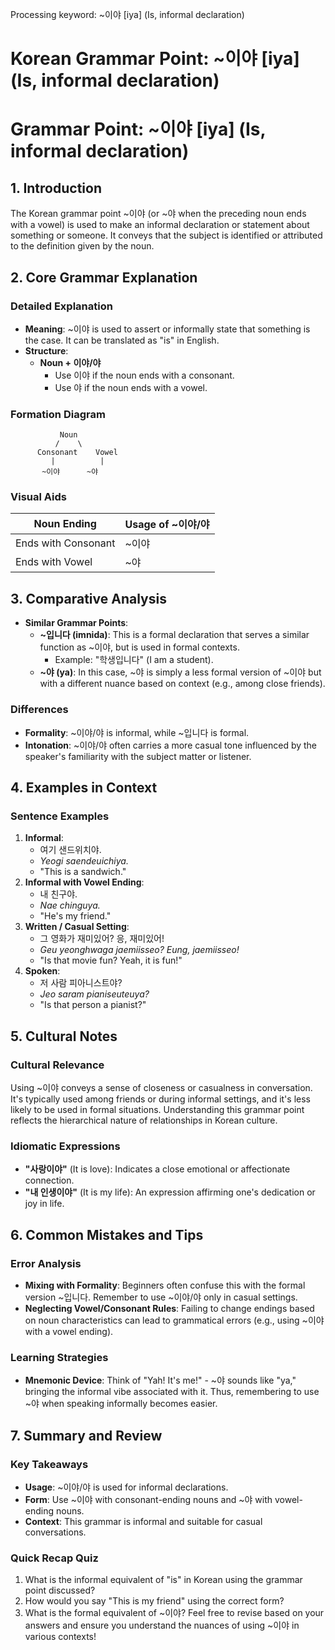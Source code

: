 Processing keyword: ~이야 [iya] (Is, informal declaration)
# Korean Grammar Point: ~이야 [iya] (Is, informal declaration)
# Grammar Point: ~이야 [iya] (Is, informal declaration)
## 1. Introduction
The Korean grammar point ~이야 (or ~야 when the preceding noun ends with a vowel) is used to make an informal declaration or statement about something or someone. It conveys that the subject is identified or attributed to the definition given by the noun.
## 2. Core Grammar Explanation
### Detailed Explanation
- **Meaning**: ~이야 is used to assert or informally state that something is the case. It can be translated as "is" in English.
- **Structure**:
  - **Noun + 이야/야** 
    - Use 이야 if the noun ends with a consonant.
    - Use 야 if the noun ends with a vowel.
  
### Formation Diagram 
```
           Noun
          /    \
      Consonant    Vowel
         |          |
       ~이야      ~야
```
### Visual Aids
| Noun Ending       | Usage of ~이야/야 |
|-------------------|-------------------|
| Ends with Consonant | ~이야               |
| Ends with Vowel     | ~야                |
## 3. Comparative Analysis
- **Similar Grammar Points**:
  - **~입니다 (imnida)**: This is a formal declaration that serves a similar function as ~이야, but is used in formal contexts. 
    - Example: "학생입니다" (I am a student).
  - **~야 (ya)**: In this case, ~야 is simply a less formal version of ~이야 but with a different nuance based on context (e.g., among close friends).
### Differences
- **Formality**: ~이야/야 is informal, while ~입니다 is formal.
- **Intonation**: ~이야/야 often carries a more casual tone influenced by the speaker's familiarity with the subject matter or listener.
## 4. Examples in Context
### Sentence Examples
1. **Informal**: 
    - 여기 샌드위치야. 
    - *Yeogi saendeuichiya.*
    - "This is a sandwich."
2. **Informal with Vowel Ending**: 
    - 내 친구야.
    - *Nae chinguya.*
    - "He's my friend."
3. **Written / Casual Setting**: 
    - 그 영화가 재미있어? 응, 재미있어! 
    - *Geu yeonghwaga jaemiisseo? Eung, jaemiisseo!*
    - "Is that movie fun? Yeah, it is fun!"
4. **Spoken**: 
    - 저 사람 피아니스트야?
    - *Jeo saram pianiseuteuya?*
    - "Is that person a pianist?"
## 5. Cultural Notes
### Cultural Relevance
Using ~이야 conveys a sense of closeness or casualness in conversation. It's typically used among friends or during informal settings, and it's less likely to be used in formal situations. Understanding this grammar point reflects the hierarchical nature of relationships in Korean culture.
### Idiomatic Expressions
- **"사랑이야"** (It is love): Indicates a close emotional or affectionate connection.
- **"내 인생이야"** (It is my life): An expression affirming one's dedication or joy in life.
## 6. Common Mistakes and Tips
### Error Analysis
- **Mixing with Formality**: Beginners often confuse this with the formal version ~입니다. Remember to use ~이야/야 only in casual settings.
- **Neglecting Vowel/Consonant Rules**: Failing to change endings based on noun characteristics can lead to grammatical errors (e.g., using ~이야 with a vowel ending).
### Learning Strategies
- **Mnemonic Device**: Think of "Yah! It's me!" - ~야 sounds like "ya," bringing the informal vibe associated with it. Thus, remembering to use ~야 when speaking informally becomes easier.
## 7. Summary and Review
### Key Takeaways
- **Usage**: ~이야/야 is used for informal declarations.
- **Form**: Use ~이야 with consonant-ending nouns and ~야 with vowel-ending nouns.
- **Context**: This grammar is informal and suitable for casual conversations.
### Quick Recap Quiz
1. What is the informal equivalent of "is" in Korean using the grammar point discussed?
2. How would you say "This is my friend" using the correct form?
3. What is the formal equivalent of ~이야?
Feel free to revise based on your answers and ensure you understand the nuances of using ~이야 in various contexts!
